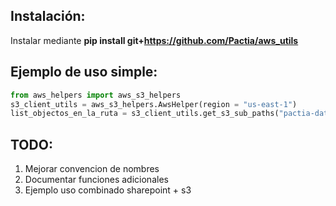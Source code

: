 ## Instalación: 

Instalar mediante  **pip install git+https://github.com/Pactia/aws_utils**


## Ejemplo de uso simple: 

```python
from aws_helpers import aws_s3_helpers
s3_client_utils = aws_s3_helpers.AwsHelper(region = "us-east-1")
list_objectos_en_la_ruta = s3_client_utils.get_s3_sub_paths("pactia-datalake-in", "variables_externas/")
```

## TODO: 
1. Mejorar convencion de nombres 
2. Documentar funciones adicionales 
3. Ejemplo uso combinado sharepoint + s3
